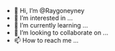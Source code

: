 - 👋 Hi, I’m @Raygoneyney
- 👀 I’m interested in ...
- 🌱 I’m currently learning ...
- 💞️ I’m looking to collaborate on ...
- 📫 How to reach me ...

<!---
Raygoneyney/Raygoneyney is a ✨ special ✨ repository because its `README.md` (this file) appears on your GitHub profile.
You can click the Preview link to take a look at your changes.
--->

